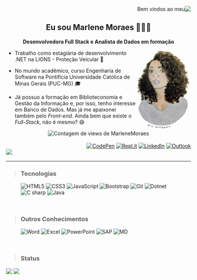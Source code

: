 <p align="right"> Bem vindos ao meu <img align="right" src="https://img.shields.io/badge/-GitHub-333333?style=for-the-badge&logo=GitHub"></p>



<h2 align="center">Eu sou Marlene Moraes 👩🏽‍💻</h2> 

<p align="center"><b>Desenvolvedora Full Stack e Analista de Dados em formação</b></p>  

- <img src=".\img\MarleneMoraes_por_NanciYin.png" alt="Marlene em aquarela por Nanci Yin"  width="150px" align="right"/>Trabalho como estagiária de desenvolvimento .NET na LIONS - Proteção Veicular 🦁

- No mundo acadêmico, curso Engenharia de Software na Pontifícia Universidade Católica de Minas Gerais (PUC-MG) 🎓

- Já possuo a formação em Biblioteconomia e Gestão da Informação e, por isso, tenho interesse em Banco de Dados. Mas já me apaixonei também pelo *Front-end*. Ainda bem que existe o *Full-Stack*, não é mesmo? :sweat_smile:

  

<div align="center">
    <img src="https://komarev.com/ghpvc/?username=marlenemoraes&color=blueviolet" alt="Contagem de views de MarleneMoraes"/>	</div>
<br/>

<div class="socialmedia" align="right">
    <a href="https://codepen.io/marlenemoraes" target="blank"><img src="https://img.shields.io/badge/-CodePen-333333?style=flat&logo=CodePen" alt="CodePen"></a>
    <a href="https://replit.com/@MarleneMoraes" target="blank"><img src="https://img.shields.io/badge/-Repl.it-333333?style=flat&logo=Repl.it" alt="Repl.it"></a>
    <a href="https://www.linkedin.com/in/marlenemoraes/" target="blank"><img src="https://img.shields.io/badge/-LinkedIn-333333?style=flat&logo=LinkedIn"alt="LinkedIn"></a>
     <a href="mailto: marlenevmoraes@outlook.com" target="blank"><img src="https://img.shields.io/badge/-Microsoft_Outlook-333333?style=flat&logo=microsoft-outlook"alt="Outlook"></a>
</div>
<div class="README-languages">
    <a href="https://github.com/MarleneMoraes/MarleneMoraes/tree/english"><img src="https://img.shields.io/badge/English%20-%23323330.svg?&style=for-the-badge&logo=perfil&logoColor=black&color=red" /></a>
</div>



***

> ### Tecnologias

<div class="skills">
    <figure>
        <img src="https://img.shields.io/badge/HTML5-E34F26?style=for-the-badge&logo=html5&logoColor=white" alt="HTML5" />
        <img src="https://img.shields.io/badge/CSS3-1572B6?style=for-the-badge&logo=css3&logoColor=white" alt="CSS3" />
        <img src="https://img.shields.io/badge/JavaScript-F7DF1E?style=for-the-badge&logo=javascript&logoColor=black" alt="JavaScript" />
         <img src="https://img.shields.io/badge/Bootstrap-563D7C?style=for-the-badge&logo=bootstrap&logoColor=white" alt="Bootstrap" />
        <img src="https://img.shields.io/badge/Git-ED8B00?style=for-the-badge&logo=git&logoColor=white" alt="Git"/>
        <img src="https://img.shields.io/badge/.NET-5C2D91?style=for-the-badge&logo=.net&logoColor=white" alt="Dotnet"/>
        <img src="https://img.shields.io/badge/C%23-239120?style=for-the-badge&logo=c-sharp&logoColor=white" alt="C sharp" />
       <img src="https://img.shields.io/badge/Java-ED8B00?style=for-the-badge&logo=java&logoColor=white" alt="Java" />
    </figure>
</div>

<br/>


> ### Outros Conhecimentos

<div class="otherskills">
    <figure>
   		<img src="https://img.shields.io/badge/Microsoft_Word-2B579A?style=for-the-badge&logo=microsoft-word&logoColor=white" alt="Word" />
        <img src="https://img.shields.io/badge/Microsoft_Excel-217346?style=for-the-badge&logo=microsoft-excel&logoColor=white" alt="Excel" />
        <img src="https://img.shields.io/badge/Microsoft_PowerPoint-B7472A?style=for-the-badge&logo=microsoft-powerpoint&logoColor=white" alt="PowerPoint" />
        <img src="https://img.shields.io/badge/SAP-0FAAFF?style=for-the-badge&logo=sap&logoColor=white" alt="SAP" />
        <img src="https://img.shields.io/badge/Markdown-000000?style=for-the-badge&logo=markdown&logoColor=white" alt="MD" />
    </figure>
</div>
<br/>

> ### Status

<img height="195em" src="https://github-readme-stats-eight-theta.vercel.app/api?username=marlenemoraes&show_icons=true&theme=tokyonight&include_all_commits=true&count_private=true"/>



<img height="400em" src="https://github-readme-stats.vercel.app/api/top-langs/?username=marlenemoraes&layout&hide=html,css&theme=tokyonight">

